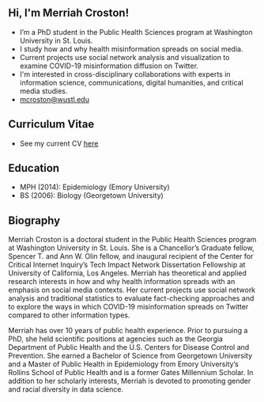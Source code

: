## Hi, I'm Merriah Croston!

- I’m a PhD student in the Public Health Sciences program at Washington University in St. Louis. 
- I study how and why health misinformation spreads on social media. 
- Current projects use social network analysis and visualization to examine COVID-19 misinformation diffusion on Twitter. 
- I'm interested in cross-disciplinary collaborations with experts in information science, communications, digital humanities, and critical media studies.
- mcroston@wustl.edu

## Curriculum Vitae

- See my current CV [here](https://wustl.box.com/s/qdvzx0kbvqwvlng5vou86xu0iylp9o58)

## Education

- MPH (2014): Epidemiology (Emory University)
- BS (2006): Biology (Georgetown University)

<!---
mcroston/mcroston is a ✨ special ✨ repository because its `README.md` (this file) appears on your GitHub profile.
You can click the Preview link to take a look at your changes.
--->

## Biography

Merriah Croston is a doctoral student in the Public Health Sciences program at Washington University in St. Louis. She is a Chancellor’s Graduate fellow, Spencer T. and Ann W. Olin fellow, and inaugural recipient of the Center for Critical Internet Inquiry’s Tech Impact Network Dissertation Fellowship at University of California, Los Angeles. Merriah has theoretical and applied research interests in how and why health information spreads with an emphasis on social media contexts. Her current projects use social network analysis and traditional statistics to evaluate fact-checking approaches and to explore the ways in which COVID-19 misinformation spreads on Twitter compared to other information types.

Merriah has over 10 years of public health experience. Prior to pursuing a PhD, she held scientific positions at agencies such as the Georgia Department of Public Health and the U.S. Centers for Disease Control and Prevention. She earned a Bachelor of Science from Georgetown University and a Master of Public Health in Epidemiology from Emory University’s Rollins School of Public Health and is a former Gates Millennium Scholar. In addition to her scholarly interests, Merriah is devoted to promoting gender and racial diversity in data science.

